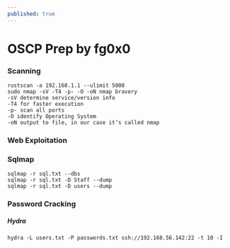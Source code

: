 ```yaml
---
published: true
---
```

# OSCP Prep by fg0x0

### Scanning

```
rustscan -a 192.168.1.1 --ulimit 5000
sudo nmap -sV -T4 -p- -O -oN nmap bravery
-sV determine service/version info
-T4 for faster execution
-p- scan all ports
-O identify Operating System
-oN output to file, in our case it’s called nmap
```


### Web Exploitation

### Sqlmap

```
sqlmap -r sql.txt --dbs
sqlmap -r sql.txt -D Staff --dump
sqlmap -r sql.txt -D users --dump

```

### Password Cracking

##### Hydra

```
hydra -L users.txt -P passwords.txt ssh://192.168.56.142:22 -t 10 -I
```
